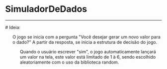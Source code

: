 # SimuladorDeDados
<hr>
# Ideia:
<ol> O jogo se inicia com a pergunta "Você desejar gerar um novo valor para o dado?"
  A partir da resposta, se inicia a estrutura de decisão do jogo.
<ol> Quando o usuário escrever "sim", o jogo automaticamente lançará um valor na tela, este valor está limitado de 1 à 6, sendo escolhido aleatoriamente com o uso da biblioteca random.
